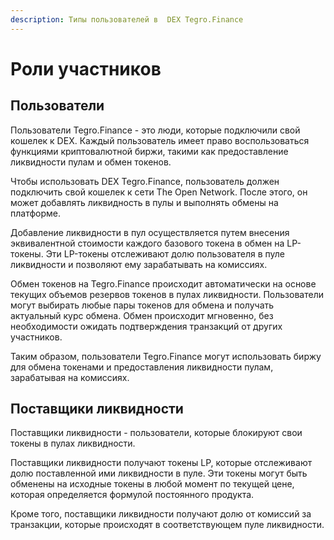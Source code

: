 ```yaml
---
description: Типы пользователей в  DEX Tegro.Finance
---
```


# Роли участников

## Пользователи&#x20;

Пользователи Tegro.Finance - это люди, которые подключили свой кошелек к DEX. Каждый пользователь имеет право воспользоваться функциями криптовалютной биржи, такими как предоставление ликвидности пулам и обмен токенов.

Чтобы использовать DEX Tegro.Finance, пользователь должен подключить свой кошелек к сети The Open Network. После этого, он может добавлять ликвидность в пулы и выполнять обмены на платформе.

Добавление ликвидности в пул осуществляется путем внесения эквивалентной стоимости каждого базового токена в обмен на LP-токены. Эти LP-токены отслеживают долю пользователя в пуле ликвидности и позволяют ему зарабатывать на комиссиях.

Обмен токенов на Tegro.Finance происходит автоматически на основе текущих объемов резервов токенов в пулах ликвидности. Пользователи могут выбирать любые пары токенов для обмена и получать актуальный курс обмена. Обмен происходит мгновенно, без необходимости ожидать подтверждения транзакций от других участников.

Таким образом, пользователи Tegro.Finance могут использовать биржу для обмена токенами и предоставления ликвидности пулам, зарабатывая на комиссиях.

## Поставщики ликвидности&#x20;

Поставщики ликвидности - пользователи, которые блокируют свои токены в пулах ликвидности.&#x20;

Поставщики ликвидности получают токены LP, которые отслеживают долю поставленной ими ликвидности в пуле. Эти токены могут быть обменены на исходные токены в любой момент по текущей цене, которая определяется формулой постоянного продукта.&#x20;

Кроме того, поставщики ликвидности получают долю от комиссий за транзакции, которые происходят в соответствующем пуле ликвидности.
